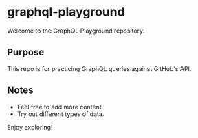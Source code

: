 # graphql-playground

Welcome to the GraphQL Playground repository!

## Purpose
This repo is for practicing GraphQL queries against GitHub's API.

## Notes
- Feel free to add more content.
- Try out different types of data.

Enjoy exploring!

